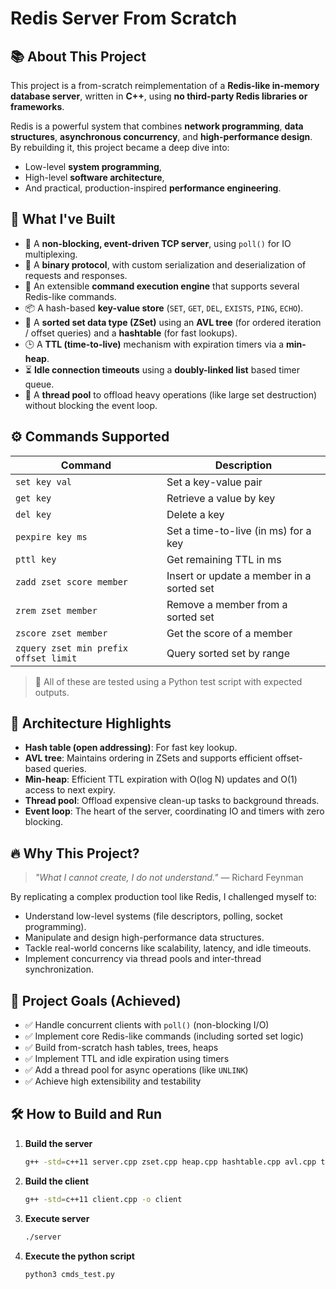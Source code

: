 # Redis Server From Scratch

## 📚 About This Project

This project is a from-scratch reimplementation of a **Redis-like in-memory database server**, written in **C++**, using **no third-party Redis libraries or frameworks**.

Redis is a powerful system that combines **network programming**, **data structures**, **asynchronous concurrency**, and **high-performance design**. By rebuilding it, this project became a deep dive into:

- Low-level **system programming**,
- High-level **software architecture**,
- And practical, production-inspired **performance engineering**.

## 🧠 What I've Built

- 🔌 A **non-blocking, event-driven TCP server**, using `poll()` for IO multiplexing.
- 📡 A **binary protocol**, with custom serialization and deserialization of requests and responses.
- 🧠 An extensible **command execution engine** that supports several Redis-like commands.
- 📦 A hash-based **key-value store** (`SET`, `GET`, `DEL`, `EXISTS`, `PING`, `ECHO`).
- 🧮 A **sorted set data type (ZSet)** using an **AVL tree** (for ordered iteration / offset queries) and a **hashtable** (for fast lookups).
- 🕒 A **TTL (time-to-live)** mechanism with expiration timers via a **min-heap**.
- ⏳ **Idle connection timeouts** using a **doubly-linked list** based timer queue.
- 🧵 A **thread pool** to offload heavy operations (like large set destruction) without blocking the event loop.

## ⚙️ Commands Supported

| Command     | Description                                                |
|-------------|------------------------------------------------------------|
| `set key val`   | Set a key-value pair                                    |
| `get key`       | Retrieve a value by key                                 |
| `del key`       | Delete a key                                            |
| `pexpire key ms` | Set a time-to-live (in ms) for a key                    |
| `pttl key`       | Get remaining TTL in ms                                 |
| `zadd zset score member` | Insert or update a member in a sorted set     |
| `zrem zset member`       | Remove a member from a sorted set              |
| `zscore zset member`     | Get the score of a member                      |
| `zquery zset min prefix offset limit` | Query sorted set by range        |

> 🧪 All of these are tested using a Python test script with expected outputs.

## 🤖 Architecture Highlights

- **Hash table (open addressing)**: For fast key lookup.
- **AVL tree**: Maintains ordering in ZSets and supports efficient offset-based queries.
- **Min-heap**: Efficient TTL expiration with O(log N) updates and O(1) access to next expiry.
- **Thread pool**: Offload expensive clean-up tasks to background threads.
- **Event loop**: The heart of the server, coordinating IO and timers with zero blocking.

## 🔥 Why This Project?

> *"What I cannot create, I do not understand."* — Richard Feynman

By replicating a complex production tool like Redis, I challenged myself to:
- Understand low-level systems (file descriptors, polling, socket programming).
- Manipulate and design high-performance data structures.
- Tackle real-world concerns like scalability, latency, and idle timeouts.
- Implement concurrency via thread pools and inter-thread synchronization.

## 🎯 Project Goals (Achieved)

- ✅ Handle concurrent clients with `poll()` (non-blocking I/O)
- ✅ Implement core Redis-like commands (including sorted set logic)
- ✅ Build from-scratch hash tables, trees, heaps
- ✅ Implement TTL and idle expiration using timers
- ✅ Add a thread pool for async operations (like `UNLINK`)
- ✅ Achieve high extensibility and testability

## 🛠 How to Build and Run

1. **Build the server**
   ```bash
   g++ -std=c++11 server.cpp zset.cpp heap.cpp hashtable.cpp avl.cpp thread_pool.cpp -o server

2. **Build the client**
    ```bash
    g++ -std=c++11 client.cpp -o client

3. **Execute server**
    ```bash
    ./server

4. **Execute the python script**
    ```bash
    python3 cmds_test.py
